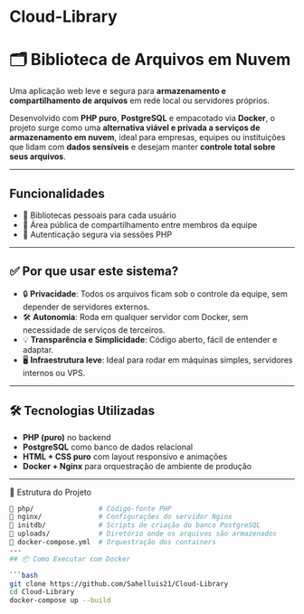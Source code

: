 # Cloud-Library

# 🗂️ Biblioteca de Arquivos em Nuvem

Uma aplicação web leve e segura para **armazenamento e compartilhamento de arquivos** em rede local ou servidores próprios.

Desenvolvido com **PHP puro**, **PostgreSQL** e empacotado via **Docker**, o projeto surge como uma **alternativa viável e privada a serviços de armazenamento em nuvem**, ideal para empresas, equipes ou instituições que lidam com **dados sensíveis** e desejam manter **controle total sobre seus arquivos**.

---

## Funcionalidades

- 📁 Bibliotecas pessoais para cada usuário
- 🤝 Área pública de compartilhamento entre membros da equipe
- 🔐 Autenticação segura via sessões PHP
  
---

## ✅ Por que usar este sistema?

- 🔒 **Privacidade**: Todos os arquivos ficam sob o controle da equipe, sem depender de servidores externos.
- 🛠️ **Autonomia**: Roda em qualquer servidor com Docker, sem necessidade de serviços de terceiros.
- 💡 **Transparência e Simplicidade**: Código aberto, fácil de entender e adaptar.
- 🖥️ **Infraestrutura leve**: Ideal para rodar em máquinas simples, servidores internos ou VPS.

---

## 🛠️ Tecnologias Utilizadas

- **PHP (puro)** no backend
- **PostgreSQL** como banco de dados relacional
- **HTML + CSS puro** com layout responsivo e animações
- **Docker + Nginx** para orquestração de ambiente de produção

---
📂 Estrutura do Projeto
```bash
📁 php/                # Código-fonte PHP
📁 nginx/              # Configurações do servidor Nginx
📁 initdb/             # Scripts de criação do banco PostgreSQL
📁 uploads/            # Diretório onde os arquivos são armazenados
📄 docker-compose.yml  # Orquestração dos containers
---
## 📦 Como Executar com Docker

```bash
git clone https://github.com/Sahelluis21/Cloud-Library
cd Cloud-Library
docker-compose up --build

